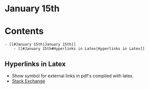 # January 15th

# Contents
    - [[#January 15th|January 15th]]
        - [[#January 15th#Hyperlinks in Latex|Hyperlinks in Latex]]

## Hyperlinks in Latex
 - Show symbol for external links in pdf's compiled with latex.
 - [Stack Exchange](http://tex.stackexchange.com/questions/99316/symbol-for-external-links)
